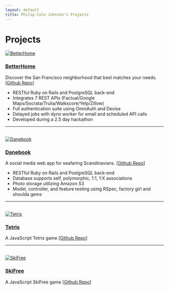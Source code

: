 ```yaml
---
layout: default
title: Philip Cole Johnson's Projects
---
```


<div class="projects" id="projects">
  <h1 class="pageTitle">Projects</h1>

  <div>
    <div>
      <a href="https://boiling-eyrie-10872.herokuapp.com/"><img src="{{ '/assets/img/betterhome.jpg' | prepend: site.baseurl }}" alt="BetterHome"></a>
    </div>
    <div >
      <a href="https://boiling-eyrie-10872.herokuapp.com/"><h3>BetterHome</h3></a>
      <p>Discover the San Francisco neighborhood that best matches your needs. [<a href="https://github.com/philipcolejohnson/better_home">Github Repo</a>]</p>
      <ul>
        <li>RESTful Ruby on Rails and PostgreSQL back-end</li>
        <li>Integrates 7 REST APIs (Factual/Google Maps/Socrata/Trulia/Walkscore/Yelp/Zillow)</li>
        <li>Full authentication suite using OmniAuth and Devise</li>
        <li>Delayed jobs with dyno worker for email and scheduled API calls</li>
        <li>Developed during a 2.5 day hackathon</li>
      </ul>
    </div>
  </div>

  <hr><br>

  <div>
    <div>
      <a href="https://nameless-falls-74566.herokuapp.com/"><img src="{{ '/assets/img/danebook.jpg' | prepend: site.baseurl }}" alt="Danebook"></a>
    </div>
    <div >
      <a href="https://nameless-falls-74566.herokuapp.com/"><h3>Danebook</h3></a>
      <p>A social media web app for seafaring Scandinavians. [<a href="https://github.com/philipcolejohnson/project_danebook">Github Repo</a>]</p>
      <ul>
        <li>RESTful Ruby on Rails and PostgreSQL back-end</li>
        <li>Database supports self, polymorphic, 1:1, 1:X associations</li>
        <li>Photo storage utilizing Amazon S3</li>
        <li>Model, controller, and feature testing using RSpec, factory girl and shoulda gems</li>
      </ul>
    </div>
  </div>

  <hr><br>

  <div>
    <div>
      <a href="https://cdn.rawgit.com/philipcolejohnson/project_tetris_js/master/index.html"><img src="{{ '/assets/img/tetris.png' | prepend: site.baseurl }}" alt="Tetris"></a>
    </div>
    <div >
      <a href="https://cdn.rawgit.com/philipcolejohnson/project_tetris_js/master/index.html"><h3>Tetris</h3></a>
      <p>A JavaScript Tetris game [<a href="https://github.com/philipcolejohnson/project_tetris_js">Github Repo</a>]</p>
    </div>
  </div>

  <hr><br>

  <div>
    <div>
      <a href="https://cdn.rawgit.com/philipcolejohnson/project_game_center_browser/master/ski.html"><img src="{{ '/assets/img/skifree.png' | prepend: site.baseurl }}" alt="SkiFree"></a>
    </div>
    <div >
      <a href="https://cdn.rawgit.com/philipcolejohnson/project_game_center_browser/master/ski.html"><h3>SkiFree</h3></a>
      <p>A JavaScript SkiFree game [<a href="https://github.com/philipcolejohnson/project_game_center_browser">Github Repo</a>]</p>
    </div>
  </div>
  
</div>

